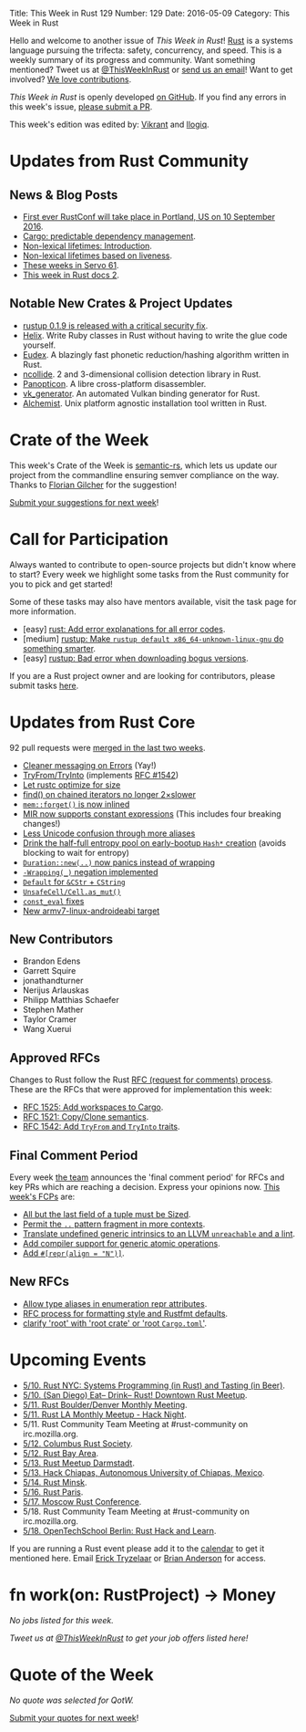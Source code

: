 Title: This Week in Rust 129
Number: 129
Date: 2016-05-09
Category: This Week in Rust

Hello and welcome to another issue of *This Week in Rust*!
[Rust](http://rust-lang.org) is a systems language pursuing the trifecta:
safety, concurrency, and speed. This is a weekly summary of its progress and
community. Want something mentioned? Tweet us at [@ThisWeekInRust](https://twitter.com/ThisWeekInRust) or [send us an
email](mailto:corey@octayn.net?subject=This%20Week%20in%20Rust%20Suggestion)!
Want to get involved? [We love
contributions](https://github.com/rust-lang/rust/blob/master/CONTRIBUTING.md).

*This Week in Rust* is openly developed [on GitHub](https://github.com/cmr/this-week-in-rust).
If you find any errors in this week's issue, [please submit a PR](https://github.com/cmr/this-week-in-rust/pulls).

This week's edition was edited by: [Vikrant](https://github.com/nasa42) and [llogiq](https://github.com/llogiq).

# Updates from Rust Community

## News & Blog Posts

* [First ever RustConf will take place in Portland, US on 10 September 2016](http://rustconf.com/).
* [Cargo: predictable dependency management](http://blog.rust-lang.org/2016/05/05/cargo-pillars.html).
* [Non-lexical lifetimes: Introduction](http://smallcultfollowing.com/babysteps/blog/2016/04/27/non-lexical-lifetimes-introduction/).
* [Non-lexical lifetimes based on liveness](http://smallcultfollowing.com/babysteps/blog/2016/05/04/non-lexical-lifetimes-based-on-liveness/).
* [These weeks in Servo 61](https://blog.servo.org/2016/05/02/twis-61/).
* [This week in Rust docs 2](https://guillaumegomez.github.io/this-week-in-rust-docs/blog/this-week-in-rust-docs-2).

## Notable New Crates & Project Updates

* [rustup 0.1.9 is released with a critical security fix](https://internals.rust-lang.org/t/beta-testing-rustup-rs/3316/113).
* [Helix](https://github.com/rustbridge/helix). Write Ruby classes in Rust without having to write the glue code yourself.
* [Eudex](https://github.com/ticki/eudex). A blazingly fast phonetic reduction/hashing algorithm written in Rust.
* [ncollide](http://ncollide.org/). 2 and 3-dimensional collision detection library in Rust.
* [Panopticon](https://github.com/das-labor/panopticon). A libre cross-platform disassembler.
* [vk_generator](https://github.com/Osspial/vk-rs). An automated Vulkan binding generator for Rust.
* [Alchemist](https://mgattozzi.github.io/2016/05/05/announcing-alchemist.html). Unix platform agnostic installation tool written in Rust.

# Crate of the Week

This week's Crate of the Week is [semantic-rs](https://github.com/semantic-rs/semantic-rs), which lets us update our project from the commandline ensuring semver compliance on the way. Thanks to [Florian Gilcher](https://users.rust-lang.org/users/skade) for the suggestion!

[Submit your suggestions for next week][submit_crate]!

[submit_crate]: https://users.rust-lang.org/t/crate-of-the-week/2704

# Call for Participation

Always wanted to contribute to open-source projects but didn't know where to start?
Every week we highlight some tasks from the Rust community for you to pick and get started!

Some of these tasks may also have mentors available, visit the task page for more information.

* [easy] [rust: Add error explanations for all error codes](https://github.com/rust-lang/rust/issues/32777).
* [medium] [rustup: Make `rustup default x86_64-unknown-linux-gnu` do something smarter](https://github.com/rust-lang-nursery/rustup.rs/issues/411).
* [easy] [rustup: Bad error when downloading bogus versions](https://github.com/rust-lang-nursery/rustup.rs/issues/390).

If you are a Rust project owner and are looking for contributors, please submit tasks [here][guidelines].

[guidelines]: https://users.rust-lang.org/t/twir-call-for-participation/4821

# Updates from Rust Core

92 pull requests were [merged in the last two weeks][merged].

[merged]: https://github.com/issues?q=is%3Apr+org%3Arust-lang+is%3Amerged+merged%3A2016-05-02..2016-05-09

* [Cleaner messaging on Errors](https://github.com/rust-lang/rust/pull/32756) (Yay!)
* [TryFrom/TryInto](https://github.com/rust-lang/rust/pull/33426) (implements [RFC #1542](https://github.com/rust-lang/rfcs/blob/master/text/1542-try-from.md))
* [Let rustc optimize for size](https://github.com/rust-lang/rust/pull/32386)
* [find() on chained iterators no longer 2×slower](https://github.com/rust-lang/rust/pull/33289)
* [`mem::forget()` is now inlined](https://github.com/rust-lang/rust/pull/33357)
* [MIR now supports constant expressions](https://github.com/rust-lang/rust/pull/33130) (This includes four breaking changes!)
* [Less Unicode confusion through more aliases](https://github.com/rust-lang/rust/pull/33128/files)
* [Drink the half-full entropy pool on early-bootup `Hash*` creation](https://github.com/rust-lang/rust/pull/33086) (avoids blocking to wait for entropy)
* [`Duration::new(..)` now panics instead of wrapping](https://github.com/rust-lang/rust/pull/33072)
* [`-Wrapping(_)` negation implemented](https://github.com/rust-lang/rust/pull/33067)
* [`Default` for `&CStr` + `CString`](https://github.com/rust-lang/rust/pull/32990)
* [`UnsafeCell/Cell.as_mut()`](https://github.com/rust-lang/rust/pull/32565)
* [`const_eval` fixes](https://github.com/rust-lang/rust/pull/33339)
* [New armv7-linux-androideabi target](https://github.com/rust-lang/rust/pull/33414)

## New Contributors

* Brandon Edens
* Garrett Squire
* jonathandturner
* Nerijus Arlauskas
* Philipp Matthias Schaefer
* Stephen Mather
* Taylor Cramer
* Wang Xuerui

## Approved RFCs

Changes to Rust follow the Rust [RFC (request for comments)
process](https://github.com/rust-lang/rfcs#rust-rfcs). These
are the RFCs that were approved for implementation this week:

* [RFC 1525: Add workspaces to Cargo](https://github.com/rust-lang/rfcs/pull/1525).
* [RFC 1521: Copy/Clone semantics](https://github.com/rust-lang/rfcs/pull/1521).
* [RFC 1542: Add `TryFrom` and `TryInto` traits](https://github.com/rust-lang/rfcs/pull/1542).

## Final Comment Period

Every week [the team](https://rust-lang.org/team.html) announces the
'final comment period' for RFCs and key PRs which are reaching a
decision. Express your opinions now. [This week's FCPs][fcp] are:

[fcp]: https://github.com/rust-lang/rfcs/labels/final-comment-period

* [All but the last field of a tuple must be Sized](https://github.com/rust-lang/rfcs/pull/1592).
* [Permit the `..` pattern fragment in more contexts](https://github.com/rust-lang/rfcs/pull/1492).
* [Translate undefined generic intrinsics to an LLVM `unreachable` and a lint](https://github.com/rust-lang/rfcs/pull/1478).
* [Add compiler support for generic atomic operations](https://github.com/rust-lang/rfcs/pull/1477).
* [Add `#[repr(align = "N")]`](https://github.com/rust-lang/rfcs/pull/1358).

## New RFCs

* [Allow type aliases in enumeration repr attributes](https://github.com/rust-lang/rfcs/pull/1605).
* [RFC process for formatting style and Rustfmt defaults](https://github.com/rust-lang/rfcs/pull/1607).
* [clarify 'root' with 'root crate' or 'root `Cargo.toml`'](https://github.com/rust-lang/rfcs/pull/1608).

# Upcoming Events

* [5/10. Rust NYC: Systems Programming (in Rust) and Tasting (in Beer)](http://www.meetup.com/Rust-NYC/events/230401806/).
* [5/10. (San Diego) Eat– Drink– Rust! Downtown Rust Meetup](http://www.meetup.com/San-Diego-Rust/events/230492925/).
* [5/11. Rust Boulder/Denver Monthly Meeting](http://www.meetup.com/Rust-Boulder-Denver/).
* [5/11. Rust LA Monthly Meetup - Hack Night](http://www.meetup.com/Rust-Los-Angeles/events/230365091/).
* 5/11. Rust Community Team Meeting at #rust-community on irc.mozilla.org.
* [5/12. Columbus Rust Society](http://www.meetup.com/columbus-rs/).
* [5/12. Rust Bay Area](http://www.meetup.com/Rust-Bay-Area/events/230624722/).
* [5/13. Rust Meetup Darmstadt](http://www.meetup.com/de-DE/Rust-Rhein-Main/events/230396961/).
* [5/13. Hack Chiapas, Autonomous University of Chiapas, Mexico](http://hackchiapas.com/).
* [5/14. Rust Minsk](http://www.meetup.com/Rust-%D0%B2-%D0%9C%D0%B8%D0%BD%D1%81%D0%BA%D0%B5/events/229283305/).
* [5/16. Rust Paris](http://www.meetup.com/Rust-Paris).
* [5/17. Moscow Rust Conference](https://rustycrate.ru/%D0%BD%D0%BE%D0%B2%D0%BE%D1%81%D1%82%D0%B8/2016/04/25/colaboratory-rust.html).
* 5/18. Rust Community Team Meeting at #rust-community on irc.mozilla.org.
* [5/18. OpenTechSchool Berlin: Rust Hack and Learn](http://www.meetup.com/opentechschool-berlin/).

If you are running a Rust event please add it to the [calendar] to get
it mentioned here. Email [Erick Tryzelaar][erickt] or [Brian
Anderson][brson] for access.

[calendar]: https://www.google.com/calendar/embed?src=apd9vmbc22egenmtu5l6c5jbfc%40group.calendar.google.com
[erickt]: mailto:erick.tryzelaar@gmail.com
[brson]: mailto:banderson@mozilla.com

# fn work(on: RustProject) -> Money

*No jobs listed for this week.*

*Tweet us at [@ThisWeekInRust](https://twitter.com/ThisWeekInRust) to get your job offers listed here!*

# Quote of the Week

*No quote was selected for QotW.*

[Submit your quotes for next week][submit]!

[submit]: http://users.rust-lang.org/t/twir-quote-of-the-week/328
